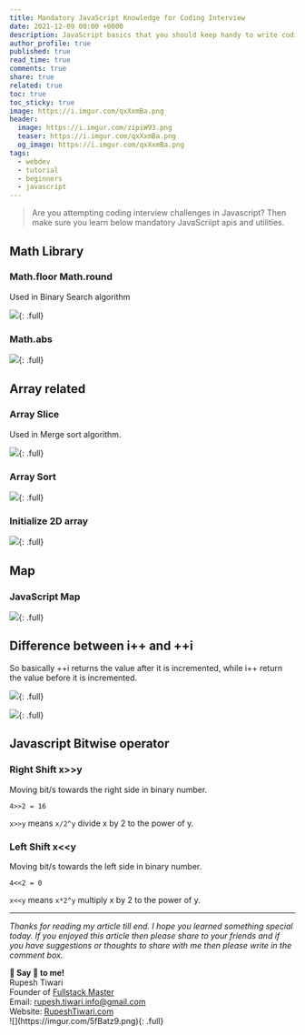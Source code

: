 ```yaml
---
title: Mandatory JavaScript Knowledge for Coding Interview
date: 2021-12-09 00:00 +0000
description: JavaScript basics that you should keep handy to write coding problems in Javascript.
author_profile: true
published: true
read_time: true
comments: true
share: true
related: true
toc: true
toc_sticky: true
image: https://i.imgur.com/qxXxmBa.png
header:
  image: https://i.imgur.com/zipiW93.png
  teaser: https://i.imgur.com/qxXxmBa.png
  og_image: https://i.imgur.com/qxXxmBa.png
tags:
  - webdev
  - tutorial
  - beginners
  - javascript
---
```


> Are you attempting coding interview challenges in Javascript? Then make sure you learn below mandatory JavaScriipt apis and utilities.

## Math Library

### Math.floor Math.round

Used in Binary Search algorithm

![](https://i.imgur.com/IZu0fyb.png){: .full}

### Math.abs

![](https://i.imgur.com/Fgh6Eca.png){: .full}

## Array related

### Array Slice

Used in Merge sort algorithm.

![](https://i.imgur.com/TPf6sHD.png){: .full}

### Array Sort

![](https://i.imgur.com/hY8qjWD.png){: .full}

### Initialize 2D array

![](https://i.imgur.com/74bDGJV.png){: .full}

## Map

### JavaScript Map

![](https://i.imgur.com/TVb5n1i.png){: .full}

## Difference between i++ and ++i

So basically ++i returns the value after it is incremented, while i++ return the value before it is incremented.

![](https://i.imgur.com/mwT7aco.png){: .full}

![](https://i.imgur.com/mp77XBD.png){: .full}

## Javascript Bitwise operator

### Right Shift x>>y

Moving bit/s towards the right side in binary number.

`4>>2 = 16`

`x>>y` means `x/2^y` divide x by 2 to the power of y.

### Left Shift x<<y

Moving bit/s towards the left side in binary number.

`4<<2 = 0`

`x<<y` means `x*2^y` multiply x by 2 to the power of y.

---

_Thanks for reading my article till end. I hope you learned something special today. If you enjoyed this article then please share to your friends and if you have suggestions or thoughts to share with me then please write in the comment box._

<div class="notice--success">
<strong>💖 Say 👋 to me!</strong>
<br>Rupesh Tiwari
<br>Founder of <a href="https://www.fullstackmaster.net">Fullstack Master </a>
<br>Email: <a href="mailto:rupesh.tiwari.info@gmail.com?subject=Hi">rupesh.tiwari.info@gmail.com</a>
<br>Website: <a href="https://www.rupeshtiwari.com">RupeshTiwari.com </a>
</div>
![](https://imgur.com/5fBatz9.png){: .full} 
